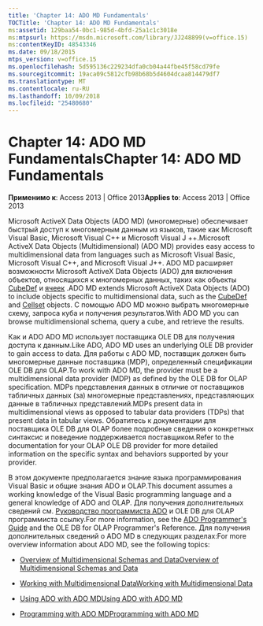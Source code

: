 ```yaml
---
title: 'Chapter 14: ADO MD Fundamentals'
TOCTitle: 'Chapter 14: ADO MD Fundamentals'
ms:assetid: 129baa54-0bc1-985d-4bfd-25a1c1c3018e
ms:mtpsurl: https://msdn.microsoft.com/library/JJ248899(v=office.15)
ms:contentKeyID: 48543346
ms.date: 09/18/2015
mtps_version: v=office.15
ms.openlocfilehash: 5d595136c229234dfa0cb04a44fbe45f58cd79fe
ms.sourcegitcommit: 19aca09c5812cfb98b68b5d4604dcaa814479df7
ms.translationtype: MT
ms.contentlocale: ru-RU
ms.lasthandoff: 10/09/2018
ms.locfileid: "25480680"
---
```

# <a name="chapter-14-ado-md-fundamentals"></a><span data-ttu-id="1b1c3-102">Chapter 14: ADO MD Fundamentals</span><span class="sxs-lookup"><span data-stu-id="1b1c3-102">Chapter 14: ADO MD Fundamentals</span></span>


<span data-ttu-id="1b1c3-103">**Применимо к**: Access 2013 | Office 2013</span><span class="sxs-lookup"><span data-stu-id="1b1c3-103">**Applies to**: Access 2013 | Office 2013</span></span>

<span data-ttu-id="1b1c3-104">Microsoft ActiveX Data Objects (ADO MD) (многомерные) обеспечивает быстрый доступ к многомерным данным из языков, такие как Microsoft Visual Basic, Microsoft Visual C++ и Microsoft Visual J ++.</span><span class="sxs-lookup"><span data-stu-id="1b1c3-104">Microsoft ActiveX Data Objects (Multidimensional) (ADO MD) provides easy access to multidimensional data from languages such as Microsoft Visual Basic, Microsoft Visual C++, and Microsoft Visual J++.</span></span> <span data-ttu-id="1b1c3-105">ADO MD расширяет возможности Microsoft ActiveX Data Objects (ADO) для включения объектов, относящихся к многомерных данных, таких как объекты [CubeDef](cubedef-object-ado-md.md) и [ячеек](cellset-object-ado-md.md) .</span><span class="sxs-lookup"><span data-stu-id="1b1c3-105">ADO MD extends Microsoft ActiveX Data Objects (ADO) to include objects specific to multidimensional data, such as the [CubeDef](cubedef-object-ado-md.md) and [Cellset](cellset-object-ado-md.md) objects.</span></span> <span data-ttu-id="1b1c3-106">С помощью ADO MD можно выбрать многомерные схему, запроса куба и получения результатов.</span><span class="sxs-lookup"><span data-stu-id="1b1c3-106">With ADO MD you can browse multidimensional schema, query a cube, and retrieve the results.</span></span>

<span data-ttu-id="1b1c3-107">Как и ADO ADO MD использует поставщика OLE DB для получения доступа к данным.</span><span class="sxs-lookup"><span data-stu-id="1b1c3-107">Like ADO, ADO MD uses an underlying OLE DB provider to gain access to data.</span></span> <span data-ttu-id="1b1c3-108">Для работы с ADO MD, поставщик должен быть многомерные данные поставщика (MDP), определенный спецификации OLE DB для OLAP.</span><span class="sxs-lookup"><span data-stu-id="1b1c3-108">To work with ADO MD, the provider must be a multidimensional data provider (MDP) as defined by the OLE DB for OLAP specification.</span></span> <span data-ttu-id="1b1c3-109">MDPs представления данных в отличие от поставщиков табличных данных (за) многомерные представлениях, представляющих данные в табличных представлений.</span><span class="sxs-lookup"><span data-stu-id="1b1c3-109">MDPs present data in multidimensional views as opposed to tabular data providers (TDPs) that present data in tabular views.</span></span> <span data-ttu-id="1b1c3-110">Обратитесь к документации для поставщика OLE DB для OLAP более подробные сведения о конкретных синтаксис и поведение поддерживается поставщиком.</span><span class="sxs-lookup"><span data-stu-id="1b1c3-110">Refer to the documentation for your OLAP OLE DB provider for more detailed information on the specific syntax and behaviors supported by your provider.</span></span>

<span data-ttu-id="1b1c3-111">В этом документе предполагается знание языка программирования Visual Basic и общие знания ADO и OLAP.</span><span class="sxs-lookup"><span data-stu-id="1b1c3-111">This document assumes a working knowledge of the Visual Basic programming language and a general knowledge of ADO and OLAP.</span></span> <span data-ttu-id="1b1c3-112">Для получения дополнительных сведений см. [Руководство программиста ADO](ado-programmer-s-guide.md) и OLE DB для OLAP программиста ссылку.</span><span class="sxs-lookup"><span data-stu-id="1b1c3-112">For more information, see the [ADO Programmer's Guide](ado-programmer-s-guide.md) and the OLE DB for OLAP Programmer's Reference.</span></span> <span data-ttu-id="1b1c3-113">Для получения дополнительных сведений о ADO MD в следующих разделах:</span><span class="sxs-lookup"><span data-stu-id="1b1c3-113">For more overview information about ADO MD, see the following topics:</span></span>

  - [<span data-ttu-id="1b1c3-114">Overview of Multidimensional Schemas and Data</span><span class="sxs-lookup"><span data-stu-id="1b1c3-114">Overview of Multidimensional Schemas and Data</span></span>](overview-of-multidimensional-schemas-and-data.md)

  - [<span data-ttu-id="1b1c3-115">Working with Multidimensional Data</span><span class="sxs-lookup"><span data-stu-id="1b1c3-115">Working with Multidimensional Data</span></span>](working-with-multidimensional-data.md)

  - [<span data-ttu-id="1b1c3-116">Using ADO with ADO MD</span><span class="sxs-lookup"><span data-stu-id="1b1c3-116">Using ADO with ADO MD</span></span>](using-ado-with-ado-md.md)

  - [<span data-ttu-id="1b1c3-117">Programming with ADO MD</span><span class="sxs-lookup"><span data-stu-id="1b1c3-117">Programming with ADO MD</span></span>](programming-with-ado-md.md)

